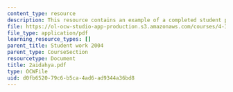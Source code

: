 ```yaml
---
content_type: resource
description: This resource contains an example of a completed student project.
file: https://ol-ocw-studio-app-production.s3.amazonaws.com/courses/4-301-introduction-to-the-visual-arts-spring-2007/d0fb652079c6b5ca4ad6ad9344a36bd8_2aidahya.pdf
file_type: application/pdf
learning_resource_types: []
parent_title: Student work 2004
parent_type: CourseSection
resourcetype: Document
title: 2aidahya.pdf
type: OCWFile
uid: d0fb6520-79c6-b5ca-4ad6-ad9344a36bd8
---
```

